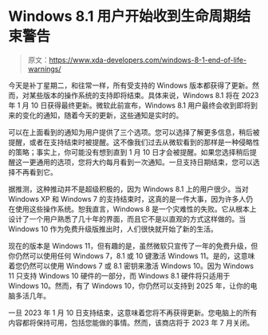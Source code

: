# Windows 8.1 用户开始收到生命周期结束警告

> 原文：<https://www.xda-developers.com/windows-8-1-end-of-life-warnings/>

今天是补丁星期二，和往常一样，所有受支持的 Windows 版本都获得了更新。然而，对某些版本的操作系统的支持即将结束。具体来说，Windows 8.1 将在 2023 年 1 月 10 日获得最终更新。微软此前宣布，Windows 8.1 用户最终会收到即将到来的变化的通知，随着今天的更新，这些通知是实时的。

可以在上面看到的通知为用户提供了三个选项。您可以选择了解更多信息，稍后被提醒，或者在支持结束时被提醒。这不像我们过去从微软看到的那样是一种侵略性的策略；事实上，你可能没有想到直到 1 月 10 日才会被提醒。如果您选择稍后提醒这一更通用的选项，您将大约每月看到一次通知。一旦支持日期结束，您可以选择不再看到它。

据推测，这种推动并不是超级积极的，因为 Windows 8.1 上的用户很少。当对 Windows XP 和 Windows 7 的支持结束时，这真的是一件大事，因为许多人仍在使用这些操作系统。恕我直言，Windows 8 是一个灾难性的失败。它从根本上设计了一个用户熟悉了几十年的界面，而且它不是以直观的方式这样做的。当 Windows 10 作为免费升级版推出时，人们很快就开始了新的生活。

现在的版本是 Windows 11，但有趣的是，虽然微软只宣传了一年的免费升级，但你仍然可以使用任何 Windows 7，8.1 或 10 键激活 Windows 11。是的，这意味着您仍然可以使用 Windows 7 或 8.1 密钥来激活 Windows 10。因为 Windows 11 只支持 Windows 10 硬件的一部分，而 Windows 8.1 硬件将只适用于 Windows 10。然而，有了 Windows 10，你仍然可以支持到 2025 年，让你的电脑多活几年。

一旦 2023 年 1 月 10 日支持结束，这意味着您将不再获得更新。您电脑上的所有内容都将保持可用，包括您能做的事情。然而，该商店将于 2023 年 7 月关闭。